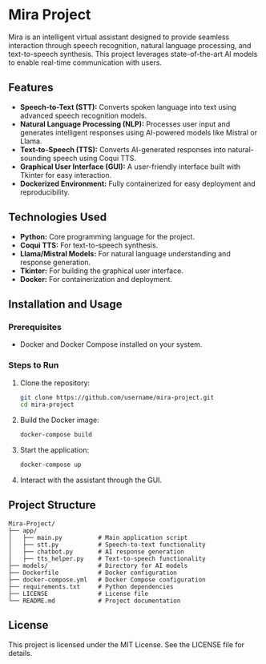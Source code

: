 # Mira Project

Mira is an intelligent virtual assistant designed to provide seamless interaction through speech recognition, natural language processing, and text-to-speech synthesis. This project leverages state-of-the-art AI models to enable real-time communication with users.

## Features
- **Speech-to-Text (STT):** Converts spoken language into text using advanced speech recognition models.
- **Natural Language Processing (NLP):** Processes user input and generates intelligent responses using AI-powered models like Mistral or Llama.
- **Text-to-Speech (TTS):** Converts AI-generated responses into natural-sounding speech using Coqui TTS.
- **Graphical User Interface (GUI):** A user-friendly interface built with Tkinter for easy interaction.
- **Dockerized Environment:** Fully containerized for easy deployment and reproducibility.

## Technologies Used
- **Python:** Core programming language for the project.
- **Coqui TTS:** For text-to-speech synthesis.
- **Llama/Mistral Models:** For natural language understanding and response generation.
- **Tkinter:** For building the graphical user interface.
- **Docker:** For containerization and deployment.

## Installation and Usage

### Prerequisites
- Docker and Docker Compose installed on your system.

### Steps to Run
1. Clone the repository:
   ```bash
   git clone https://github.com/username/mira-project.git
   cd mira-project
   ```

2. Build the Docker image:
   ```bash
   docker-compose build
   ```

3. Start the application:
   ```bash
   docker-compose up
   ```

4. Interact with the assistant through the GUI.

## Project Structure
```
Mira-Project/
├── app/
│   ├── main.py          # Main application script
│   ├── stt.py           # Speech-to-text functionality
│   ├── chatbot.py       # AI response generation
│   ├── tts_helper.py    # Text-to-speech functionality
├── models/              # Directory for AI models
├── Dockerfile           # Docker configuration
├── docker-compose.yml   # Docker Compose configuration
├── requirements.txt     # Python dependencies
├── LICENSE              # License file
└── README.md            # Project documentation
```

## License
This project is licensed under the MIT License. See the LICENSE file for details.
